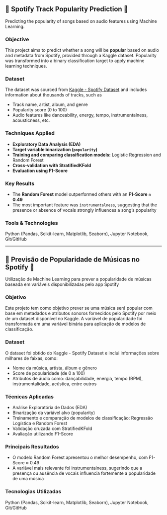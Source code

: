 ## 🎵 Spotify Track Popularity Prediction 🎵

Predicting the popularity of songs based on audio features using Machine Learning.

### Objective

This project aims to predict whether a song will be **popular** based on audio and metadata from Spotify, provided through a Kaggle dataset. Popularity was transformed into a binary classification target to apply machine learning techniques.

### Dataset

The dataset was sourced from [Kaggle - Spotify Dataset](https://www.kaggle.com/datasets) and includes information about thousands of tracks, such as
- Track name, artist, album, and genre
- Popularity score (0 to 100)
- Audio features like danceability, energy, tempo, instrumentalness, acousticness, etc.

### Techniques Applied

- **Exploratory Data Analysis (EDA)**
- **Target variable binarization (`popularity`)**
- **Training and comparing classification models:** Logistic Regression and Random Forest
- **Cross-validation with StratifiedKFold**
- **Evaluation using F1-Score**

### Key Results

- The **Random Forest** model outperformed others with an **F1-Score ≈ 0.49**
- The most important feature was `instrumentalness`, suggesting that the presence or absence of vocals strongly influences a song’s popularity

### Tools & Technologies

Python (Pandas, Scikit-learn, Matplotlib, Seaborn), Jupyter Notebook, Git/GitHub

---------------------------

## 🎵 Previsão de Popularidade de Músicas no Spotify 🎵

Utilização de Machine Learning para prever a popularidade de músicas baseada em variáveis disponibilizadas pelo app Spotify

### Objetivo
Este projeto tem como objetivo prever se uma música será popular com base em metadados e atributos sonoros fornecidos pelo Spotify por meio de um dataset disponível no Kaggle. A variável de popularidade foi transformada em uma variável binária para aplicação de modelos de classificação.

### Dataset
O dataset foi obtido do Kaggle - Spotify Dataset e inclui informações sobre milhares de faixas, como:

- Nome da música, artista, álbum e gênero
- Score de popularidade (de 0 a 100)
- Atributos de áudio como: dançabilidade, energia, tempo (BPM), instrumentalidade, acústica, entre outros

### Técnicas Aplicadas

- Análise Exploratória de Dados (EDA)
- Binarização da variável alvo (popularity)
- Treinamento e comparação de modelos de classificação: Regressão Logística e Random Forest
- Validação cruzada com StratifiedKFold
- Avaliação utilizando F1-Score

### Principais Resultados

- O modelo Random Forest apresentou o melhor desempenho, com F1-Score ≈ 0.49
- A variável mais relevante foi instrumentalness, sugerindo que a presença ou ausência de vocais influencia fortemente a popularidade de uma música

### Tecnologias Utilizadas

Python (Pandas, Scikit-learn, Matplotlib, Seaborn), Jupyter Notebook, Git/GitHub

